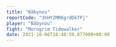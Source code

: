 ```yaml
---
title: "Bãbynou"
reportCode: "3hHY2MRKgrdDkTPj"
player: "Bãbynou"
fight: "Morogrim Tidewalker"
date: 2021-10-06T18:48:50.877000+00:00
---
```

